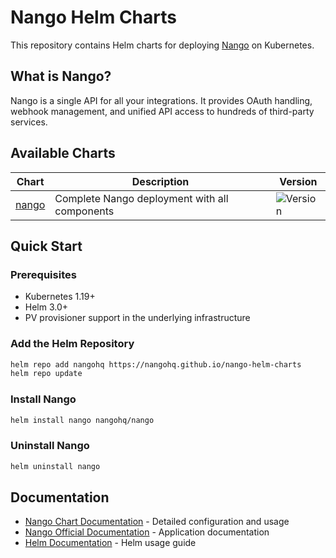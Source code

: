 # Nango Helm Charts

This repository contains Helm charts for deploying [Nango](https://nango.dev) on Kubernetes.

## What is Nango?

Nango is a single API for all your integrations. It provides OAuth handling, webhook management, and unified API access to hundreds of third-party services.

## Available Charts

| Chart | Description | Version |
|-------|-------------|---------|
| [nango](./charts/nango) | Complete Nango deployment with all components | ![Version](https://img.shields.io/badge/version-2.0.0-blue.svg?style=flat-square) |

## Quick Start

### Prerequisites

- Kubernetes 1.19+
- Helm 3.0+
- PV provisioner support in the underlying infrastructure

### Add the Helm Repository

```bash
helm repo add nangohq https://nangohq.github.io/nango-helm-charts
helm repo update
```

### Install Nango

```bash
helm install nango nangohq/nango
```

### Uninstall Nango

```bash
helm uninstall nango
```

## Documentation

- [Nango Chart Documentation](./charts/nango/README.md) - Detailed configuration and usage
- [Nango Official Documentation](https://docs.nango.dev) - Application documentation
- [Helm Documentation](https://helm.sh/docs) - Helm usage guide
